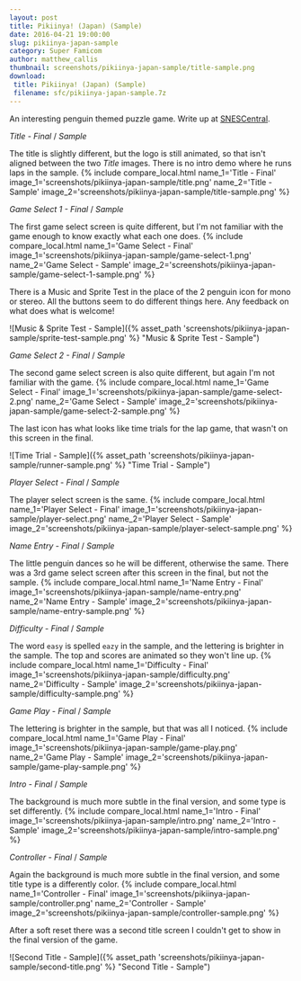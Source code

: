 ```yaml
---
layout: post
title: Pikiinya! (Japan) (Sample)
date: 2016-04-21 19:00:00
slug: pikiinya-japan-sample
category: Super Famicom
author: matthew_callis
thumbnail: screenshots/pikiinya-japan-sample/title-sample.png
download:
 title: Pikiinya! (Japan) (Sample)
 filename: sfc/pikiinya-japan-sample.7z
---
```


An interesting penguin themed puzzle game. Write up at [SNESCentral](http://www.snescentral.com/review.php?id=1051&num=0&fancy=yes&article=proto).

_Title - Final_  / _Sample_

The title is slightly different, but the logo is still animated, so that isn't aligned between the two _Title_ images. There is no intro demo where he runs laps in the sample.
{% include compare_local.html
    name_1='Title - Final'
    image_1='screenshots/pikiinya-japan-sample/title.png'
    name_2='Title - Sample'
    image_2='screenshots/pikiinya-japan-sample/title-sample.png'
%}

_Game Select 1 - Final_  / _Sample_

The first game select screen is quite different, but I'm not familiar with the game enough to know exactly what each one does.
{% include compare_local.html
    name_1='Game Select - Final'
    image_1='screenshots/pikiinya-japan-sample/game-select-1.png'
    name_2='Game Select - Sample'
    image_2='screenshots/pikiinya-japan-sample/game-select-1-sample.png'
%}

There is a Music and Sprite Test in the place of the 2 penguin icon for mono or stereo. All the buttons seem to do different things here. Any feedback on what does what is welcome!

![Music & Sprite Test - Sample]({% asset_path 'screenshots/pikiinya-japan-sample/sprite-test-sample.png' %} "Music & Sprite Test - Sample")

_Game Select 2 - Final_  / _Sample_

The second game select screen is also quite different, but again I'm not familiar with the game.
{% include compare_local.html
    name_1='Game Select - Final'
    image_1='screenshots/pikiinya-japan-sample/game-select-2.png'
    name_2='Game Select - Sample'
    image_2='screenshots/pikiinya-japan-sample/game-select-2-sample.png'
%}

The last icon has what looks like time trials for the lap game, that wasn't on this screen in the final.

![Time Trial - Sample]({% asset_path 'screenshots/pikiinya-japan-sample/runner-sample.png' %} "Time Trial - Sample")

_Player Select - Final_  / _Sample_

The player select screen is the same.
{% include compare_local.html
    name_1='Player Select - Final'
    image_1='screenshots/pikiinya-japan-sample/player-select.png'
    name_2='Player Select - Sample'
    image_2='screenshots/pikiinya-japan-sample/player-select-sample.png'
%}

_Name Entry - Final_  / _Sample_

The little penguin dances so he will be different, otherwise the same. There was a 3rd game select screen after this screen in the final, but not the sample.
{% include compare_local.html
    name_1='Name Entry - Final'
    image_1='screenshots/pikiinya-japan-sample/name-entry.png'
    name_2='Name Entry - Sample'
    image_2='screenshots/pikiinya-japan-sample/name-entry-sample.png'
%}

_Difficulty - Final_  / _Sample_

The word `easy` is spelled `eazy` in the sample, and the lettering is brighter in the sample. The top and scores are animated so they won't line up.
{% include compare_local.html
    name_1='Difficulty - Final'
    image_1='screenshots/pikiinya-japan-sample/difficulty.png'
    name_2='Difficulty - Sample'
    image_2='screenshots/pikiinya-japan-sample/difficulty-sample.png'
%}

_Game Play - Final_  / _Sample_

The lettering is brighter in the sample, but that was all I noticed.
{% include compare_local.html
    name_1='Game Play - Final'
    image_1='screenshots/pikiinya-japan-sample/game-play.png'
    name_2='Game Play - Sample'
    image_2='screenshots/pikiinya-japan-sample/game-play-sample.png'
%}

_Intro - Final_  / _Sample_

The background is much more subtle in the final version, and some type is set differently.
{% include compare_local.html
    name_1='Intro - Final'
    image_1='screenshots/pikiinya-japan-sample/intro.png'
    name_2='Intro - Sample'
    image_2='screenshots/pikiinya-japan-sample/intro-sample.png'
%}

_Controller - Final_  / _Sample_

Again the background is much more subtle in the final version, and some title type is a differently color.
{% include compare_local.html
    name_1='Controller - Final'
    image_1='screenshots/pikiinya-japan-sample/controller.png'
    name_2='Controller - Sample'
    image_2='screenshots/pikiinya-japan-sample/controller-sample.png'
%}

After a soft reset there was a second title screen I couldn't get to show in the final version of the game.

![Second Title - Sample]({% asset_path 'screenshots/pikiinya-japan-sample/second-title.png' %} "Second Title - Sample")
